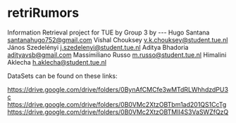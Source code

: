 # retriRumors
Information Retrieval project for TUE by Group 3 by ---
Hugo Santana santanahugo752@gmail.com 
Vishal Chouksey v.k.chouksey@student.tue.nl 
János Szedelényi j.szedelenyi@student.tue.nl 
Aditya Bhadoria adityavsb@gmail.com 
Massimiliano Russo m.russo@student.tue.nl 
Himalini Aklecha h.aklecha@student.tue.nl 

DataSets can be found on these links:

https://drive.google.com/drive/folders/0BynAfCMCfe3wMTdRLWhhdzdPU3c
https://drive.google.com/drive/folders/0B0VMc2XtzOBTbm1ad201QS1CcTg
https://drive.google.com/drive/folders/0B0VMc2XtzOBTMlI4S3VaSWZfQzQ
